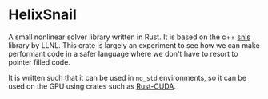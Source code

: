 # HelixSnail
A small nonlinear solver library written in Rust. It is based on the c++ [snls](https://github.com/LLNL/SNLS) library by LLNL. This crate is largely an experiment to see how we can make performant code in a safer language where we don't have to resort to pointer filled code. 

It is written such that it can be used in `no_std` environments, so it can be used on the GPU using crates such as [Rust-CUDA](https://github.com/Rust-GPU/Rust-CUDA).
